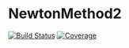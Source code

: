 # NewtonMethod2

[![Build Status](https://travis-ci.com/mayupei/NewtonMethod2.jl.svg?branch=master)](https://travis-ci.com/mayupei/NewtonMethod2.jl)
[![Coverage](https://codecov.io/gh/mayupei/NewtonMethod2.jl/branch/master/graph/badge.svg)](https://codecov.io/gh/mayupei/NewtonMethod2.jl)
